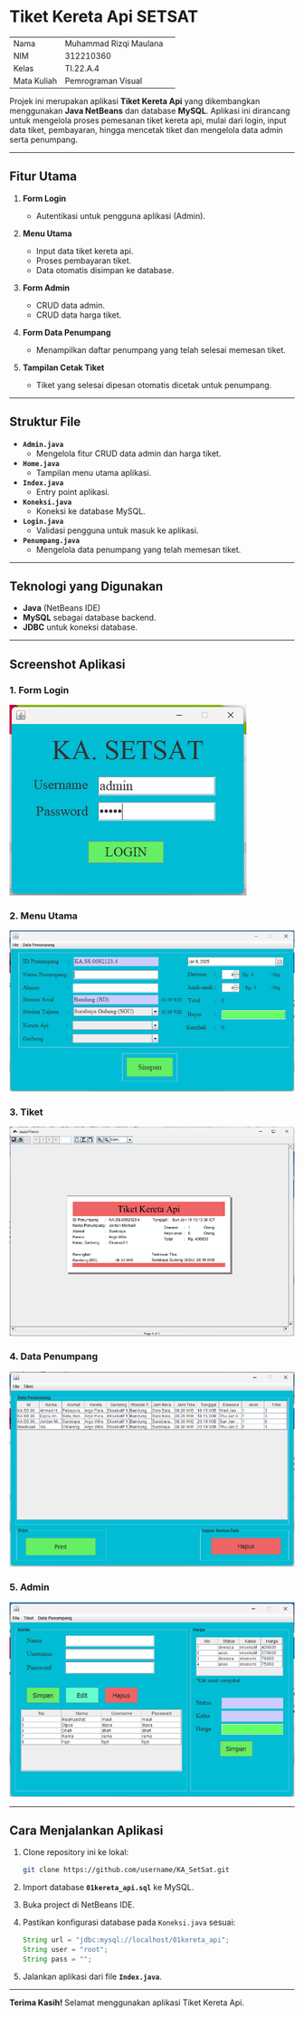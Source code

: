 # Tiket Kereta Api SETSAT

|             |                        |     |
| ----------- | ---------------------- | --- |
| Nama        | Muhammad Rizqi Maulana |
| NIM         | 312210360              |
| Kelas       | TI.22.A.4              |
| Mata Kuliah | Pemrograman Visual     |

Projek ini merupakan aplikasi **Tiket Kereta Api** yang dikembangkan menggunakan **Java NetBeans** dan database **MySQL**. Aplikasi ini dirancang untuk mengelola proses pemesanan tiket kereta api, mulai dari login, input data tiket, pembayaran, hingga mencetak tiket dan mengelola data admin serta penumpang.

---

## Fitur Utama

1. **Form Login**
   - Autentikasi untuk pengguna aplikasi (Admin).

2. **Menu Utama**
   - Input data tiket kereta api.
   - Proses pembayaran tiket.
   - Data otomatis disimpan ke database.

3. **Form Admin**
   - CRUD data admin.
   - CRUD data harga tiket.

4. **Form Data Penumpang**
   - Menampilkan daftar penumpang yang telah selesai memesan tiket.

5. **Tampilan Cetak Tiket**
   - Tiket yang selesai dipesan otomatis dicetak untuk penumpang.

---

## Struktur File

- **`Admin.java`**
  - Mengelola fitur CRUD data admin dan harga tiket.
- **`Home.java`**
  - Tampilan menu utama aplikasi.
- **`Index.java`**
  - Entry point aplikasi.
- **`Koneksi.java`**
  - Koneksi ke database MySQL.
- **`Login.java`**
  - Validasi pengguna untuk masuk ke aplikasi.
- **`Penumpang.java`**
  - Mengelola data penumpang yang telah memesan tiket.

---

## Teknologi yang Digunakan

- **Java** (NetBeans IDE)
- **MySQL** sebagai database backend.
- **JDBC** untuk koneksi database.

---

## Screenshot Aplikasi

### 1. Form Login
![Form Login](img/form_login.png)

### 2. Menu Utama
![Menu Utama](img/form_menuutama.png)

### 3. Tiket
![Tiket](img/tiket.png)

### 4. Data Penumpang
![Data Penumpang](img/form_datapenumpang.png)

### 5. Admin
![Admin](img/form_admin.png)

---

## Cara Menjalankan Aplikasi

1. Clone repository ini ke lokal:
   ```bash
   git clone https://github.com/username/KA_SetSat.git
   ```

2. Import database **`01kereta_api.sql`** ke MySQL.

3. Buka project di NetBeans IDE.

4. Pastikan konfigurasi database pada `Koneksi.java` sesuai:
   ```java
   String url = "jdbc:mysql://localhost/01kereta_api";
   String user = "root";
   String pass = "";
   ```

5. Jalankan aplikasi dari file **`Index.java`**.

---

**Terima Kasih!** Selamat menggunakan aplikasi Tiket Kereta Api.
